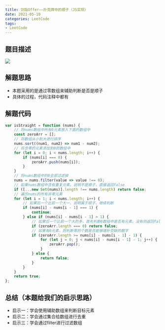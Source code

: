 ```yaml
---
title: 剑指Offer——扑克牌中的顺子（JS实现）
date: 2021-05-10
categories: LeetCode
tags: 
- LeetCode
---
```

## 题目描述
![](https://img-blog.csdnimg.cn/img_convert/82daaac9d5c730ad50e5f5d1a34e7516.png)

## 解题思路
* 本题采用的是通过零数组来辅助判断是否是顺子
* 具体的过程，代码注释中都有

## 解题代码
```js
var isStraight = function (nums) {
    // 将nums数组中所有0元素放入下面的数组中
    const zeroArr = [];
    // 将数组从小到大进行排序
    nums.sort((num1, num2) => num1 - num2);
    // 将含零的元素添加到0的数组中
    for (let i = 0; i < nums.length; i++) {
        if (nums[i] === 0) {
            zeroArr.push(nums[i]);
        }
    }
    // 将nums数组中的0全部过滤掉
    nums = nums.filter(value => value !== 0);
    // 如果nums数组中含有重复元素，说明不是顺子，直接返回false
    if ([...new Set(nums)].length !== nums.length) return false;
    // 遍历nums的所有非零元素
    for (let i = 1; i < nums.length; i++) {
        // 如果后一个比前一个大一，说明属于顺子，继续判断
        if (nums[i] - nums[i - 1] === 1) {
            continue;
        } else if (nums[i] - nums[i - 1] > 1) {
            // 如果后一个比前一个大的多，首先判断0数组中是否有元素，没有则返回false
            if (zeroArr.length === 0) return false;
            // 如果有0元素，则判断零的个数是否能够填补空缺的数字
            if (zeroArr.length >= nums[i] - nums[i - 1] - 1) {
                for (let j = 0; j < nums[i] - nums[i - 1] - 1; j++) {
                    zeroArr.pop();
                }
            } else {
                return false;
            }
        }
    }
    return true;
};
```
## 总结（本题给我们的启示思路）
* 启示一：学会使用辅助数组来判断目标元素
* 启示二：学会通过集合给数组进行去重
* 启示三：学会通过filter进行过滤数组

